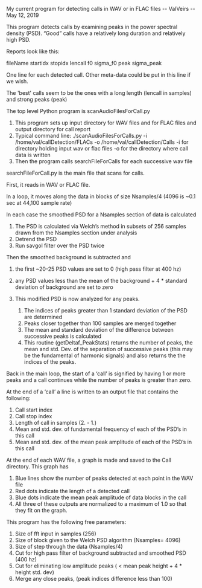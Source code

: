 My current program for detecting calls in WAV or in FLAC files   --  ValVeirs --            May 12, 2019

This program detects calls by examining peaks in the power spectral density (PSD).  “Good” calls have a relatively long duration and relatively high PSD.

Reports look like this:

fileName	startidx	stopidx	lencall	f0	sigma_f0	peak	sigma_peak

One line for each detected call.  Other meta-data could be put in this line if we wish.

The 'best' calls seem to be the ones with a long length (lencall in samples) and strong peaks (peak)


The top level Python program is scanAudioFilesForCall.py
1. This program sets up input directory for WAV files and for FLAC files and output directory for call report
2. Typical command line: ./scanAudioFilesForCalls.py -i /home/val/callDetection/FLACs -o /home/val/callDetection/Calls
          -i for directory holding input wav or flac files  -o for the directory where call data is written
3. Then the program calls searchFileForCalls for each successive wav file

searchFileForCall.py is the main file that scans for calls.

First, it reads in WAV or FLAC file.

In a loop, it moves along the data in blocks of size Nsamples/4 (4096 is ~0.1 sec at 44,100 sample rate)

In each case the smoothed PSD for a Nsamples section of data is calculated
1.  The PSD is calculated via Welch’s method in subsets of 256 samples drawn from the Nsamples section under analysis
2.  Detrend the PSD
3.  Run savgol filter over the PSD twice

Then the smoothed background is subtracted and 
1.  the first ~20-25 PSD values are set to 0 (high pass filter at 400 hz)
2.  any PSD values less than the mean of the background + 4 * standard deviation of background are set to zero
3.  This modified PSD is now analyzed for any peaks.

    1. The indices of peaks greater than 1 standard deviation of the PSD are determined
    2. Peaks closer together than 100 samples are merged together
    3. The mean and standard deviation of the difference between successive peaks is calculated
    4. This routine (getDeltaf_PeakStats) returns the number of peaks, the mean and std. Dev. of the separation of successive peaks (this may be the fundamental of harmonic signals) and also returns the the indices of the peaks.       

Back in the main loop, the start of a ‘call’ is signified by having 1 or more peaks and a call continues while the number of peaks is greater than zero.

At the end of a ‘call’ a line is written to an output file that contains the following:
1. Call start index
2. Call stop index
3. Length of call in samples (2. - 1.)
4. Mean and std. dev. of fundamental frequency of each of the PSD’s in this call
5. Mean and std. dev. of the mean peak amplitude of each of the PSD’s in this call

At the end of each WAV file, a graph is made and saved to the Call directory.  This graph has
1. Blue lines show the number of peaks detected at each point in the WAV file
2. Red dots indicate the length of a detected call
3. Blue dots indicate the mean peak amplitude of data blocks in the call
4. All three of these outputs are normalized to a maximum of 1.0 so that they fit on the graph.

This program has the following free parameters:
1. Size of fft input in samples (256)
2. Size of block given to the Welch PSD algorithm (Nsamples= 4096)
3. Size of step through the data (Nsamples/4)
4. Cut for high pass filter of background subtracted and smoothed PSD (400 hz)
5. Cut for eliminating low amplitude peaks ( < mean peak height + 4 * height std. dev)
6. Merge any close peaks, (peak indices difference  less than 100)







